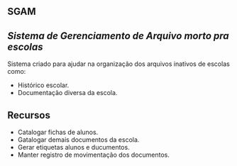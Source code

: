 
## SGAM
## _Sistema de Gerenciamento de Arquivo morto pra escolas_


 Sistema criado para ajudar na organização dos arquivos inativos de escolas como:

- Histórico escolar.
- Documentação diversa da  escola.

## Recursos

- Catalogar fichas de alunos.
- Gatalogar demais documentos da escola.
- Gerar etiquetas alunos e ducumentos.
- Manter registro de movimentação dos documentos.

